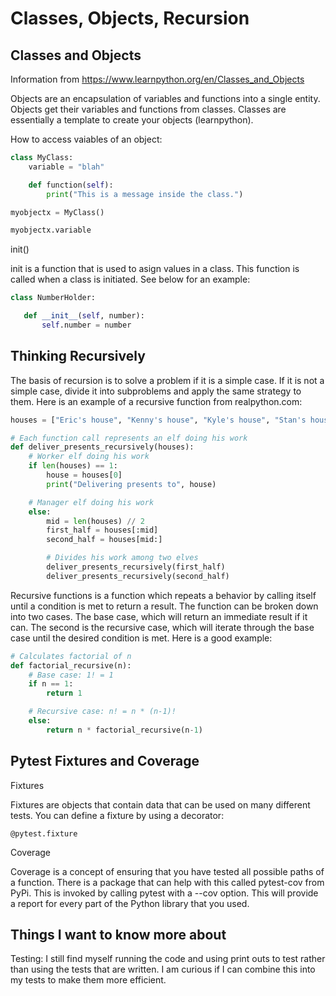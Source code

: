 # Classes, Objects, Recursion

## Classes and Objects

Information from https://www.learnpython.org/en/Classes_and_Objects

Objects are an encapsulation of variables and functions into a single entity. Objects get their variables and functions from classes. Classes are essentially a template to create your objects (learnpython).

How to access vaiables of an object:

```py
class MyClass:
    variable = "blah"

    def function(self):
        print("This is a message inside the class.")

myobjectx = MyClass()

myobjectx.variable
```

init()

init is a function that is used to asign values in a class. This function is called when a class is initiated. See below for an example:

```py
class NumberHolder:

   def __init__(self, number):
       self.number = number
```

## Thinking Recursively

The basis of recursion is to solve a problem if it is a simple case. If it is not a simple case, divide it into subproblems and apply the same strategy to them. Here is an example of a recursive function from realpython.com:

```py
houses = ["Eric's house", "Kenny's house", "Kyle's house", "Stan's house"]

# Each function call represents an elf doing his work 
def deliver_presents_recursively(houses):
    # Worker elf doing his work
    if len(houses) == 1:
        house = houses[0]
        print("Delivering presents to", house)

    # Manager elf doing his work
    else:
        mid = len(houses) // 2
        first_half = houses[:mid]
        second_half = houses[mid:]

        # Divides his work among two elves
        deliver_presents_recursively(first_half)
        deliver_presents_recursively(second_half)
```

Recursive functions is a function which repeats a behavior by calling itself until a condition is met to return a result. The function can be broken down into two cases. The base case, which will return an immediate result if it can. The second is the recursive case, which will iterate through the base case until the desired condition is met. Here is a good example:

```py
# Calculates factorial of n
def factorial_recursive(n):
    # Base case: 1! = 1
    if n == 1:
        return 1

    # Recursive case: n! = n * (n-1)!
    else:
        return n * factorial_recursive(n-1)
```

## Pytest Fixtures and Coverage

Fixtures

Fixtures are objects that contain data that can be used on many different tests. You can define a fixture by using a decorator:

`@pytest.fixture`

Coverage

Coverage is a concept of ensuring that you have tested all possible paths of a function. There is a package that can help with this called pytest-cov from PyPi. This is invoked by calling pytest with a --cov option. This will provide a report for every part of the Python library that you used.


## Things I want to know more about

Testing: I still find myself running the code and using print outs to test rather than using the tests that are written. I am curious if I can combine this into my tests to make them more efficient. 